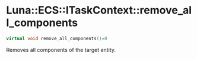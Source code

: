 # Luna::ECS::ITaskContext::remove_all_components

```c++
virtual void remove_all_components()=0
```

Removes all components of the target entity. 

